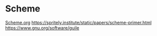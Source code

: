 # Scheme

[Scheme.org](https://www.scheme.org/)
https://spritely.institute/static/papers/scheme-primer.html
https://www.gnu.org/software/guile
